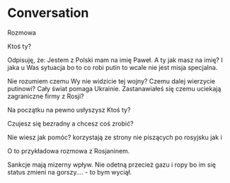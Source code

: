 # Conversation
Rozmowa

Ktoś ty? 


Odpisuję, że:
Jestem z Polski mam na imię Paweł. A ty jak masz na imię? I jaka u Was sytuacja bo to co robi putin to wcale nie jest misja specjalna. 

Nie rozumiem czemu Wy nie widzicie tej wojny? Czemu dalej wierzycie putinowi? Cały świat pomaga Ukrainie. Zastanawiałeś się czemu uciekają zagraniczne firmy z Rosji?






Na początku na pewno usłyszysz Ktoś ty?


Czujesz się bezradny a chcesz coś zrobić?


Nie wiesz jak pomóc? 
korzystają ze strony nie piszących po rosyjsku jak i 



O to przykładowa rozmowa z Rosjaninem.


Sankcje mają mizerny wpływ. Nie odetną przecież gazu i ropy bo im się status zmieni na gorszy…. - to bym wyciął.
